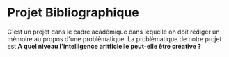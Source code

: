 # Projet Bibliographique
C'est un projet dans le cadre académique dans lequelle on doit rédiger un mémoire au propos d'une problèmatique.
La problèmatique de notre projet est **A quel niveau l'intelligence aritficielle peut-elle être créative ?**
